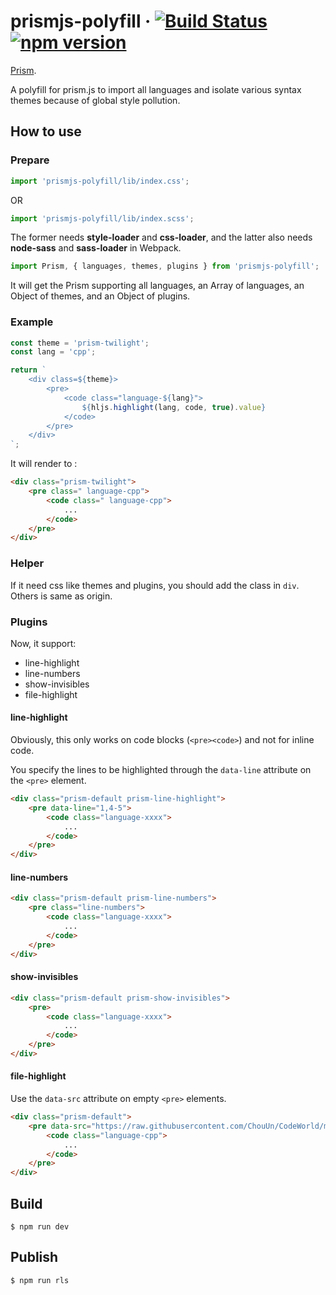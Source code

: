 # prismjs-polyfill &middot; [![Build Status][link1]][link2] [![npm version][link3]][link4]

[Prism][prismjs].

A polyfill for prism.js to import all languages and isolate various syntax themes because of global style pollution.

## How to use

### Prepare

```jsx
import 'prismjs-polyfill/lib/index.css';
```
OR
```jsx
import 'prismjs-polyfill/lib/index.scss';
```
The former needs **style-loader** and **css-loader**,
and the latter also needs **node-sass** and **sass-loader** in Webpack.

```jsx
import Prism, { languages, themes, plugins } from 'prismjs-polyfill';
```
It will get the Prism supporting all languages, an Array of languages, an Object of themes, and an Object of plugins.


### Example

```jsx
const theme = 'prism-twilight';
const lang = 'cpp';

return `
    <div class=${theme}>
        <pre>
            <code class="language-${lang}">
                ${hljs.highlight(lang, code, true).value}
            </code>
        </pre>
    </div>
`;
```
It will render to :
```html
<div class="prism-twilight">
    <pre class=" language-cpp">
        <code class=" language-cpp">
            ...
        </code>
    </pre>
</div>
```

### Helper

If it need css like themes and plugins, you should add the class in `div`.
Others is same as origin.

### Plugins

Now, it support:

* line-highlight
* line-numbers
* show-invisibles
* file-highlight

#### line-highlight

Obviously, this only works on code blocks (`<pre><code>`) and not for inline code.

You specify the lines to be highlighted through the `data-line` attribute on the `<pre>` element.

```html
<div class="prism-default prism-line-highlight">
    <pre data-line="1,4-5">
        <code class="language-xxxx">
            ...
        </code>
    </pre>
</div>
```

#### line-numbers

```html
<div class="prism-default prism-line-numbers">
    <pre class="line-numbers">
        <code class="language-xxxx">
            ...
        </code>
    </pre>
</div>
```

#### show-invisibles

```html
<div class="prism-default prism-show-invisibles">
    <pre>
        <code class="language-xxxx">
            ...
        </code>
    </pre>
</div>
```

#### file-highlight

Use the `data-src` attribute on empty `<pre>` elements.

```html
<div class="prism-default">
    <pre data-src="https://raw.githubusercontent.com/ChouUn/CodeWorld/master/History/zucc/zucc1647.cpp">
        <code class="language-cpp">
            ...
        </code>
    </pre>
</div>
```

## Build

```shell
$ npm run dev
```

## Publish

```shell
$ npm run rls
```

[link1]:   https://travis-ci.org/ChouUn/prismjs-polyfill.svg?branch=master
[link2]:   https://travis-ci.org/ChouUn/prismjs-polyfill
[link3]:   https://img.shields.io/npm/v/prismjs-polyfill.svg?style=flat
[link4]:   https://www.npmjs.com/package/prismjs-polyfill
[prismjs]: http://prismjs.com/
